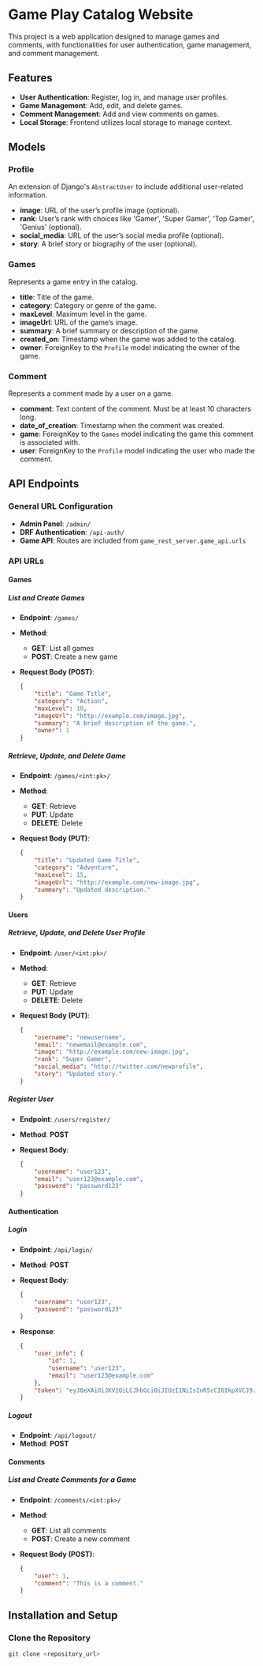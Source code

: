 # **Game Play Catalog Website**

This project is a web application designed to manage games and comments, with functionalities for user authentication, game management, and comment management.

## **Features**
- **User Authentication**: Register, log in, and manage user profiles.
- **Game Management**: Add, edit, and delete games.
- **Comment Management**: Add and view comments on games.
- **Local Storage**: Frontend utilizes local storage to manage context.

## **Models**

### **Profile**
An extension of Django's `AbstractUser` to include additional user-related information.

- **image**: URL of the user’s profile image (optional).
- **rank**: User’s rank with choices like 'Gamer', 'Super Gamer', 'Top Gamer', 'Genius' (optional).
- **social_media**: URL of the user’s social media profile (optional).
- **story**: A brief story or biography of the user (optional).

### **Games**
Represents a game entry in the catalog.

- **title**: Title of the game.
- **category**: Category or genre of the game.
- **maxLevel**: Maximum level in the game.
- **imageUrl**: URL of the game’s image.
- **summary**: A brief summary or description of the game.
- **created_on**: Timestamp when the game was added to the catalog.
- **owner**: ForeignKey to the `Profile` model indicating the owner of the game.

### **Comment**
Represents a comment made by a user on a game.

- **comment**: Text content of the comment. Must be at least 10 characters long.
- **date_of_creation**: Timestamp when the comment was created.
- **game**: ForeignKey to the `Games` model indicating the game this comment is associated with.
- **user**: ForeignKey to the `Profile` model indicating the user who made the comment.

## **API Endpoints**

### **General URL Configuration**
- **Admin Panel**: `/admin/`
- **DRF Authentication**: `/api-auth/`
- **Game API**: Routes are included from `game_rest_server.game_api.urls`

### **API URLs**

#### **Games**

##### **List and Create Games**
- **Endpoint**: `/games/`
- **Method**: 
  - **GET**: List all games
  - **POST**: Create a new game

- **Request Body (POST)**:
    ```json
    {
        "title": "Game Title",
        "category": "Action",
        "maxLevel": 10,
        "imageUrl": "http://example.com/image.jpg",
        "summary": "A brief description of the game.",
        "owner": 1
    }
    ```

##### **Retrieve, Update, and Delete Game**
- **Endpoint**: `/games/<int:pk>/`
- **Method**: 
  - **GET**: Retrieve
  - **PUT**: Update
  - **DELETE**: Delete

- **Request Body (PUT)**:
    ```json
    {
        "title": "Updated Game Title",
        "category": "Adventure",
        "maxLevel": 15,
        "imageUrl": "http://example.com/new-image.jpg",
        "summary": "Updated description."
    }
    ```

#### **Users**

##### **Retrieve, Update, and Delete User Profile**
- **Endpoint**: `/user/<int:pk>/`
- **Method**: 
  - **GET**: Retrieve
  - **PUT**: Update
  - **DELETE**: Delete

- **Request Body (PUT)**:
    ```json
    {
        "username": "newusername",
        "email": "newemail@example.com",
        "image": "http://example.com/new-image.jpg",
        "rank": "Super Gamer",
        "social_media": "http://twitter.com/newprofile",
        "story": "Updated story."
    }
    ```

##### **Register User**
- **Endpoint**: `/users/register/`
- **Method**: **POST**

- **Request Body**:
    ```json
    {
        "username": "user123",
        "email": "user123@example.com",
        "password": "password123"
    }
    ```

#### **Authentication**

##### **Login**
- **Endpoint**: `/api/login/`
- **Method**: **POST**

- **Request Body**:
    ```json
    {
        "username": "user123",
        "password": "password123"
    }
    ```

- **Response**:
    ```json
    {
        "user_info": {
            "id": 1,
            "username": "user123",
            "email": "user123@example.com"
        },
        "token": "eyJ0eXAiOiJKV1QiLCJhbGciOiJIUzI1NiIsInR5cCI6IkpXVCJ9..."
    }
    ```

##### **Logout**
- **Endpoint**: `/api/logout/`
- **Method**: **POST**

#### **Comments**

##### **List and Create Comments for a Game**
- **Endpoint**: `/comments/<int:pk>/`
- **Method**: 
  - **GET**: List all comments
  - **POST**: Create a new comment

- **Request Body (POST)**:
    ```json
    {
        "user": 1,
        "comment": "This is a comment."
    }
    ```

## **Installation and Setup**

### **Clone the Repository**
```sh
git clone <repository_url>